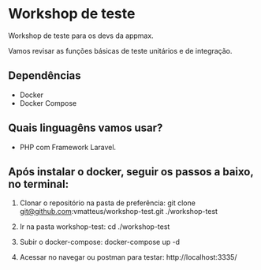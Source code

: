 
# Workshop de teste

Workshop de teste para os devs da appmax.

Vamos revisar as funções básicas de teste unitários e de integração.

## Dependências

- Docker 
- Docker Compose

## Quais linguagêns vamos usar?

- PHP com Framework Laravel. 

## Após instalar o docker, seguir os passos a baixo, no terminal:

1) Clonar o repositório na pasta de preferência: git clone git@github.com:vmatteus/workshop-test.git ./workshop-test

2) Ir na pasta workshop-test: cd ./workshop-test

3) Subir o docker-compose: docker-compose up -d 

4) Acessar no navegar ou postman para testar: http://localhost:3335/
